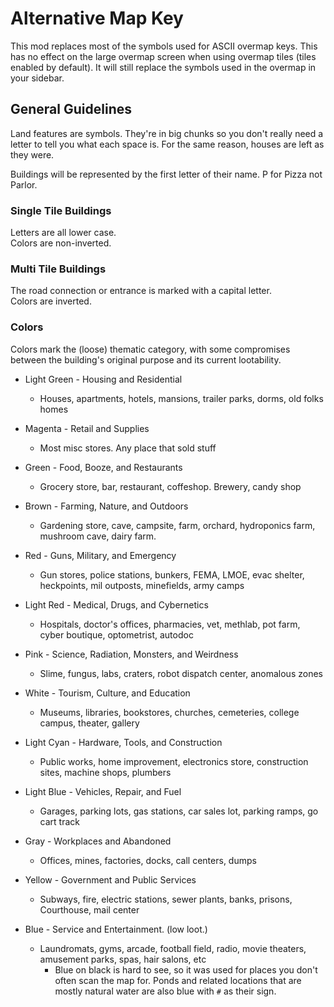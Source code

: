 # Alternative Map Key

This mod replaces most of the symbols used for ASCII overmap keys. This has no effect on the large overmap screen when using overmap tiles (tiles enabled by default). 
It will still replace the symbols used in the overmap in your sidebar.  

## General Guidelines
Land features are symbols. They're in big chunks so you don't really need a letter to tell you what each space is. 
For the same reason, houses are left as they were.  

Buildings will be represented by the first letter of their name. P for Pizza not Parlor. 

### Single Tile Buildings
Letters are all lower case.  
Colors are non-inverted.

### Multi Tile Buildings
The road connection or entrance is marked with a capital letter.  
Colors are inverted. 

### Colors
Colors mark the (loose) thematic category, with some compromises between the building's original purpose and its current lootability. 

- Light Green - Housing and Residential
  - Houses, apartments, hotels, mansions, trailer parks, dorms, old folks homes

- Magenta - Retail and Supplies
  - Most misc stores. Any place that sold stuff

- Green - Food, Booze, and Restaurants
  - Grocery store, bar, restaurant, coffeshop. Brewery, candy shop

- Brown - Farming, Nature, and Outdoors
  - Gardening store, cave, campsite, farm, orchard, hydroponics farm, mushroom cave, dairy farm.

- Red - Guns, Military, and Emergency
  - Gun stores, police stations, bunkers, FEMA, LMOE, evac shelter, heckpoints, mil outposts, minefields, army camps

- Light Red - Medical, Drugs, and Cybernetics
  - Hospitals, doctor's offices, pharmacies, vet, methlab, pot farm, cyber boutique, optometrist, autodoc

- Pink - Science, Radiation, Monsters, and Weirdness
  - Slime, fungus, labs, craters, robot dispatch center, anomalous zones

- White - Tourism, Culture, and Education
  - Museums, libraries, bookstores, churches, cemeteries, college campus, theater, gallery

- Light Cyan - Hardware, Tools, and Construction
  - Public works, home improvement, electronics store, construction sites, machine shops, plumbers

- Light Blue - Vehicles, Repair, and Fuel
  - Garages, parking lots, gas stations, car sales lot, parking ramps, go cart track

- Gray - Workplaces and Abandoned
  - Offices, mines, factories, docks, call centers, dumps

- Yellow - Government and Public Services
  - Subways, fire, electric stations, sewer plants, banks, prisons, Courthouse, mail center

- Blue - Service and Entertainment. (low loot.) 
  - Laundromats, gyms, arcade, football field, radio, movie theaters, amusement parks, spas, hair salons, etc
    - Blue on black is hard to see, so it was used for places you don't often scan the map for. Ponds and related locations that are mostly natural water are also blue with `#` as their sign.

